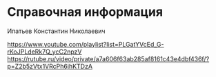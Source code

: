 Справочная информация
========================

Ипатьев Константин Николаевич

https://www.youtube.com/playlist?list=PLGatYVcEd_G-rKoJPLdeRk7Q_ycC2npzV
https://rutube.ru/video/private/a7a606f63ab285af8161c43e4dbf436f/?p=Z2b5zVtx1VRcPh6jhKTDzA